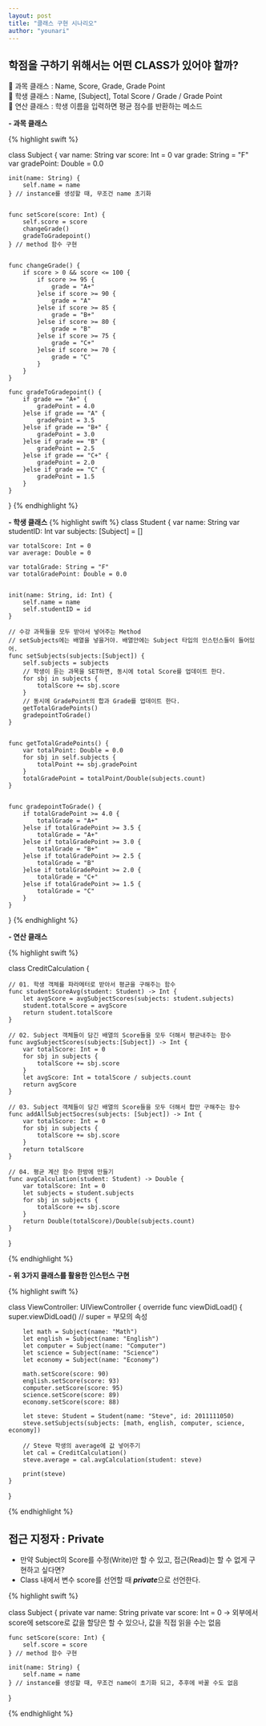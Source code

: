 ```yaml
---
layout: post
title: "클래스 구현 시나리오"
author: "younari"
---
```

## 학점을 구하기 위해서는 어떤 CLASS가 있어야 할까?
🤔 과목 클래스 : Name, Score, Grade, Grade Point <br>
🤔 학생 클래스 : Name, [Subject], Total Score / Grade / Grade Point <br>
🤔 연산 클래스 : 학생 이름을 입력하면 평균 점수를 반환하는 메소드 <br>


**- 과목 클래스**

{% highlight swift %}

class Subject {
    var name: String
    var score: Int = 0
    var grade: String = "F"
    var gradePoint: Double = 0.0
    
    init(name: String) {
        self.name = name
    } // instance를 생성할 때, 무조건 name 초기화
    
    
    func setScore(score: Int) {
        self.score = score
        changeGrade()
        gradeToGradepoint()
    } // method 함수 구현
    
    
    func changeGrade() {
        if score > 0 && score <= 100 {
            if score >= 95 {
                grade = "A+"
            }else if score >= 90 {
                grade = "A"
            }else if score >= 85 {
                grade = "B+"
            }else if score >= 80 {
                grade = "B"
            }else if score >= 75 {
                grade = "C+"
            }else if score >= 70 {
                grade = "C"
            }
        }
    }
    
    func gradeToGradepoint() {
        if grade == "A+" {
            gradePoint = 4.0
        }else if grade == "A" {
            gradePoint = 3.5
        }else if grade == "B+" {
            gradePoint = 3.0
        }else if grade == "B" {
            gradePoint = 2.5
        }else if grade == "C+" {
            gradePoint = 2.0
        }else if grade == "C" {
            gradePoint = 1.5
        }
    }
   
}
{% endhighlight %}

**- 학생 클래스**
{% highlight swift %}
class Student {
    var name: String
    var studentID: Int
    var subjects: [Subject] = []
    
    var totalScore: Int = 0
    var average: Double = 0
    
    var totalGrade: String = "F"
    var totalGradePoint: Double = 0.0
    
  
    init(name: String, id: Int) {
        self.name = name
        self.studentID = id
    }
    
    // 수강 과목들을 모두 받아서 넣어주는 Method
    // setSubjects에는 배열을 넣을거야. 배열안에는 Subject 타입의 인스턴스들이 들어있어.
    func setSubjects(subjects:[Subject]) {
        self.subjects = subjects
        // 학생이 듣는 과목을 SET하면, 동시에 total Score를 업데이트 한다.
        for sbj in subjects {
            totalScore += sbj.score
        }
        // 동시에 GradePoint의 합과 Grade를 업데이트 한다.
        getTotalGradePoints()
        gradepointToGrade()
    }
    
    
    func getTotalGradePoints() {
        var totalPoint: Double = 0.0
        for sbj in self.subjects {
            totalPoint += sbj.gradePoint
        }
        totalGradePoint = totalPoint/Double(subjects.count)
    }
    

    func gradepointToGrade() {
        if totalGradePoint >= 4.0 {
            totalGrade = "A+"
        }else if totalGradePoint >= 3.5 {
            totalGrade = "A+"
        }else if totalGradePoint >= 3.0 {
            totalGrade = "B+"
        }else if totalGradePoint >= 2.5 {
            totalGrade = "B"
        }else if totalGradePoint >= 2.0 {
            totalGrade = "C+"
        }else if totalGradePoint >= 1.5 {
            totalGrade = "C"
        }
    }
}
{% endhighlight %}

**- 연산 클래스**

{% highlight swift %}

class CreditCalculation {
    
    // 01. 학생 객체를 파라메터로 받아서 평균을 구해주는 함수
    func studentScoreAvg(student: Student) -> Int {
        let avgScore = avgSubjectScores(subjects: student.subjects)
        student.totalScore = avgScore
        return student.totalScore
    }
    
    // 02. Subject 객체들이 담긴 배열의 Score들을 모두 더해서 평균내주는 함수
    func avgSubjectScores(subjects:[Subject]) -> Int {
        var totalScore: Int = 0
        for sbj in subjects {
            totalScore += sbj.score
        }
        let avgScore: Int = totalScore / subjects.count
        return avgScore
    }
    
    // 03. Subject 객체들이 담긴 배열의 Score들을 모두 더해서 합만 구해주는 함수
    func addAllSubjectSocres(subjects: [Subject]) -> Int {
        var totalScore: Int = 0
        for sbj in subjects {
            totalScore += sbj.score
        }
        return totalScore
    }
    
    // 04. 평균 계산 함수 한방에 만들기
    func avgCalculation(student: Student) -> Double {
        var totalScore: Int = 0
        let subjects = student.subjects
        for sbj in subjects {
            totalScore += sbj.score
        }
        return Double(totalScore)/Double(subjects.count)
    }


}

{% endhighlight %}


**- 위 3가지 클래스를 활용한 인스턴스 구현**

{% highlight swift %}

class ViewController: UIViewController {
    override func viewDidLoad() {
        super.viewDidLoad()
        // super = 부모의 속성
        
        let math = Subject(name: "Math")
        let english = Subject(name: "English")
        let computer = Subject(name: "Computer")
        let science = Subject(name: "Science")
        let economy = Subject(name: "Economy")

        math.setScore(score: 90)
        english.setScore(score: 93)
        computer.setScore(score: 95)
        science.setScore(score: 89)
        economy.setScore(score: 88)
        
        let steve: Student = Student(name: "Steve", id: 2011111050)
        steve.setSubjects(subjects: [math, english, computer, science, economy])

        // Steve 학생의 average에 값 넣어주기
        let cal = CreditCalculation()
        steve.average = cal.avgCalculation(student: steve)
        
        print(steve)
    }
}

{% endhighlight %}

## 접근 지정자 : Private

- 만약 Subject의 Score를 수정(Write)만 할 수 있고, 접근(Read)는 할 수 없게 구현하고 싶다면?
- Class 내에서 변수 score를 선언할 때 ***private***으로 선언한다.

{% highlight swift %}

class Subject {
    private var name: String
    private var score: Int = 0
    -> 외부에서 score에 setscore로 값을 할당은 할 수 있으나, 값을 직접 읽을 수는 없음

    func setScore(score: Int) {
        self.score = score
    } // method 함수 구현
    
    init(name: String) {
        self.name = name
    } // instance를 생성할 때, 무조건 name이 초기화 되고, 추후에 바꿀 수도 없음
}

{% endhighlight %}